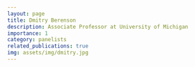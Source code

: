```yaml
---
layout: page
title: Dmitry Berenson
description: Associate Professor at University of Michigan
importance: 1
category: panelists
related_publications: true
img: assets/img/dmitry.jpg
---
```


